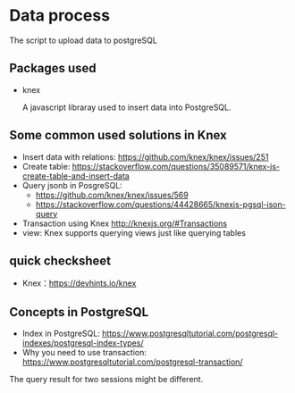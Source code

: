 # Data process

The script to upload data to postgreSQL

## Packages used
- knex

  A javascript libraray used to insert data into PostgreSQL.

## Some common used solutions in Knex

- Insert data with relations: https://github.com/knex/knex/issues/251
- Create table: https://stackoverflow.com/questions/35089571/knex-js-create-table-and-insert-data
- Query jsonb in PosgreSQL:
  - https://github.com/knex/knex/issues/569
  - https://stackoverflow.com/questions/44428665/knexjs-pgsql-json-query
- Transaction using Knex
  http://knexjs.org/#Transactions
 - view: 
   Knex supports querying views just like querying tables

## quick checksheet
- Knex：https://devhints.io/knex

## Concepts in PostgreSQL

- Index in PostgreSQL: https://www.postgresqltutorial.com/postgresql-indexes/postgresql-index-types/
- Why you need to use transaction: https://www.postgresqltutorial.com/postgresql-transaction/

The query result for two sessions might be different. 


